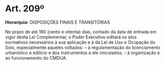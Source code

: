 # Art. 209º

**Hierarquia:** DISPOSIÇÕES FINAIS E TRANSITÓRIAS

No prazo de até 180 (cento e oitenta) dias, contado da data de entrada em vigor desta Lei Complementar, o Poder Executivo editará os atos normativos necessários à sua aplicação e à da Lei de Uso e Ocupação do Solo, especialmente aqueles voltados:
– à regulamentação do licenciamento urbanístico e edilício e dos instrumentos a ele vinculados;
– à organização e ao funcionamento do CMDUA.






